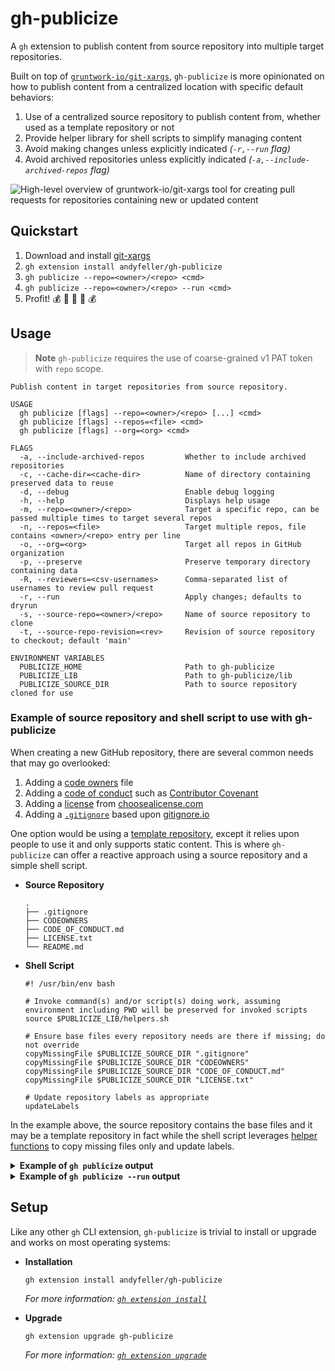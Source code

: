 # gh-publicize

A `gh` extension to publish content from source repository into multiple target repositories.

Built on top of [`gruntwork-io/git-xargs`](https://github.com/gruntwork-io/git-xargs/), `gh-publicize` is more opinionated on how to publish content from a centralized location with specific default behaviors:

1. Use of a centralized source repository to publish content from, whether used as a template repository or not
1. Provide helper library for shell scripts to simplify managing content
1. Avoid making changes unless explicitly indicated _(`-r,--run` flag)_
1. Avoid archived repositories unless explicitly indicated _(`-a,--include-archived-repos` flag)_

![High-level overview of gruntwork-io/git-xargs tool for creating pull requests for repositories containing new or updated content](https://github.com/gruntwork-io/git-xargs/raw/master/docs/git-xargs-banner.png)

## Quickstart

1. Download and install [git-xargs](https://github.com/gruntwork-io/git-xargs/)
1. `gh extension install andyfeller/gh-publicize`
1. `gh publicize --repo=<owner>/<repo> <cmd>`
1. `gh publicize --repo=<owner>/<repo> --run <cmd>`
1. Profit! :moneybag: :money_with_wings: :money_mouth_face: :money_with_wings: :moneybag:

## Usage

> **Note**
> `gh-publicize` requires the use of coarse-grained v1 PAT token with `repo` scope.

```shell
Publish content in target repositories from source repository.

USAGE
  gh publicize [flags] --repo=<owner>/<repo> [...] <cmd>
  gh publicize [flags] --repos=<file> <cmd>
  gh publicize [flags] --org=<org> <cmd>

FLAGS
  -a, --include-archived-repos         Whether to include archived repositories
  -c, --cache-dir=<cache-dir>          Name of directory containing preserved data to reuse
  -d, --debug                          Enable debug logging
  -h, --help                           Displays help usage
  -m, --repo=<owner>/<repo>            Target a specific repo, can be passed multiple times to target several repos
  -n, --repos=<file>                   Target multiple repos, file contains <owner>/<repo> entry per line
  -o, --org=<org>                      Target all repos in GitHub organization
  -p, --preserve                       Preserve temporary directory containing data
  -R, --reviewers=<csv-usernames>      Comma-separated list of usernames to review pull request
  -r, --run                            Apply changes; defaults to dryrun
  -s, --source-repo=<owner>/<repo>     Name of source repository to clone
  -t, --source-repo-revision=<rev>     Revision of source repository to checkout; default 'main'

ENVIRONMENT VARIABLES
  PUBLICIZE_HOME                       Path to gh-publicize
  PUBLICIZE_LIB                        Path to gh-publicize/lib
  PUBLICIZE_SOURCE_DIR                 Path to source repository cloned for use
```

### Example of source repository and shell script to use with gh-publicize

When creating a new GitHub repository, there are several common needs that may go overlooked:

1. Adding a [code owners](https://docs.github.com/en/github/creating-cloning-and-archiving-repositories/about-code-owners) file
1. Adding a [code of conduct](https://docs.github.com/en/communities/setting-up-your-project-for-healthy-contributions/adding-a-code-of-conduct-to-your-project) such as [Contributor Covenant](https://www.contributor-covenant.org/)
1. Adding a [license](https://docs.github.com/en/communities/setting-up-your-project-for-healthy-contributions/adding-a-license-to-a-repository) from [choosealicense.com](https://choosealicense.com/)
1. Adding a [`.gitignore`](https://docs.github.com/en/get-started/getting-started-with-git/ignoring-files) based upon [gitignore.io](https://gitignore.io)

One option would be using a [template repository](https://docs.github.com/en/repositories/creating-and-managing-repositories/creating-a-template-repository), except it relies upon people to use it and only supports static content.  This is where `gh-publicize` can offer a reactive approach using a source repository and a simple shell script.

- **Source Repository**

  ```shell
  .
  ├── .gitignore
  ├── CODEOWNERS
  ├── CODE_OF_CONDUCT.md
  ├── LICENSE.txt
  └── README.md
  ```

- **Shell Script**

  ```shell
  #! /usr/bin/env bash
  
  # Invoke command(s) and/or script(s) doing work, assuming environment including PWD will be preserved for invoked scripts
  source $PUBLICIZE_LIB/helpers.sh
  
  # Ensure base files every repository needs are there if missing; do not override
  copyMissingFile $PUBLICIZE_SOURCE_DIR ".gitignore"
  copyMissingFile $PUBLICIZE_SOURCE_DIR "CODEOWNERS"
  copyMissingFile $PUBLICIZE_SOURCE_DIR "CODE_OF_CONDUCT.md"
  copyMissingFile $PUBLICIZE_SOURCE_DIR "LICENSE.txt"
  
  # Update repository labels as appropriate
  updateLabels
  ```

In the example above, the source repository contains the base files and it may be a template repository in fact while the shell script leverages [helper functions](lib/helpers.sh) to copy missing files only and update labels.

<details><summary><b>Example of <code>gh publicize</code> output</b></summary>
<p>

Running the shell script in dryrun mode:

```shell
$ gh publicize --source-repo=andyfeller/template \
               --repo=tinyfists/test-1 \
               --repo=tinyfists/test-2 \
               /Users/andyfeller/Documents/workspace/andyfeller/template/bin/00-base.sh 
```

resulting in:

```shell
Created temporary directory for caching data:  /var/folders/xb/svzskj1x77x3qsmwx1d84nqc0000gn/T/gh-publicizeXXX.1Po09C0v
Cloning andyfeller/template, checking out main
Cloning into '/var/folders/xb/svzskj1x77x3qsmwx1d84nqc0000gn/T/gh-publicizeXXX.1Po09C0v/_source-repo'...
remote: Enumerating objects: 17, done.
remote: Counting objects: 100% (17/17), done.
remote: Compressing objects: 100% (12/12), done.
Receiving objects: 100% (17/17), 5.64 KiB | 5.64 MiB/s, done.
Resolving deltas: 100% (3/3), done.
remote: Total 17 (delta 3), reused 13 (delta 2), pack-reused 0
Already on 'main'
Your branch is up to date with 'origin/main'.
Executing git-xargs command
[git-xargs] INFO[2023-07-29T01:37:48-04:00] git-xargs running...                         
[git-xargs] INFO[2023-07-29T01:37:48-04:00] Dry run setting enabled. No local branches will be pushed and no PRs will be opened in Github 
Processing repos [2/2] ███████████████████████████████████████████████ 100% | 2s

Git-xargs run summary @ 2023-07-29 05:37:50.471082 +0000 UTC

• Runtime in seconds: 2
• Command supplied: [/Users/andyfeller/Documents/workspace/andyfeller/template/bin/00-base.sh]
• Repo selection method: repo-flag


All repos that were targeted for processing after filtering missing / malformed repos

┌─────────────────────────────────────────────────┐
| Repo name | Repo URL                            |
| test-1    | https://github.com/tinyfists/test-1 |
| ----------------------------------------------- |
| test-2    | https://github.com/tinyfists/test-2 |
└─────────────────────────────────────────────────┘

Repos that were successfully cloned to the local filesystem

┌─────────────────────────────────────────────────┐
| Repo name | Repo URL                            |
| test-2    | https://github.com/tinyfists/test-2 |
| ----------------------------------------------- |
| test-1    | https://github.com/tinyfists/test-1 |
└─────────────────────────────────────────────────┘

Repos that showed file changes to their working directory following command execution

┌─────────────────────────────────────────────────┐
| Repo name | Repo URL                            |
| test-2    | https://github.com/tinyfists/test-2 |
| ----------------------------------------------- |
| test-1    | https://github.com/tinyfists/test-1 |
└─────────────────────────────────────────────────┘

Repos whose local branch was not pushed because the --dry-run flag was set

┌─────────────────────────────────────────────────┐
| Repo name | Repo URL                            |
| test-2    | https://github.com/tinyfists/test-2 |
| ----------------------------------------------- |
| test-1    | https://github.com/tinyfists/test-1 |
└─────────────────────────────────────────────────┘

Repos whose specified branches did not exist on the remote, and so were first created locally

┌─────────────────────────────────────────────────┐
| Repo name | Repo URL                            |
| test-2    | https://github.com/tinyfists/test-2 |
| ----------------------------------------------- |
| test-1    | https://github.com/tinyfists/test-1 |
└─────────────────────────────────────────────────┘
```

</p>
</details>

<details><summary><b>Example of <code>gh publicize --run</code> output</b></summary>
<p>

Running the shell script in run mode:

```shell
$ ./gh publicize --run \
                 --source-repo=andyfeller/template \
                 --repo=tinyfists/test-1 \
                 --repo=tinyfists/test-2 \
                 /Users/andyfeller/Documents/workspace/andyfeller/template/bin/00-base.sh
```

resulting in:

```shell
Created temporary directory for caching data:  /var/folders/xb/svzskj1x77x3qsmwx1d84nqc0000gn/T/gh-publicizeXXX.Uspv6dG3
Cloning andyfeller/template, checking out main
Cloning into '/var/folders/xb/svzskj1x77x3qsmwx1d84nqc0000gn/T/gh-publicizeXXX.Uspv6dG3/_source-repo'...
remote: Enumerating objects: 17, done.
remote: Counting objects: 100% (17/17), done.
remote: Compressing objects: 100% (12/12), done.
remote: Total 17 (delta 3), reused 13 (delta 2), pack-reused 0
Receiving objects: 100% (17/17), 5.64 KiB | 2.82 MiB/s, done.
Resolving deltas: 100% (3/3), done.
Already on 'main'
Your branch is up to date with 'origin/main'.
Executing git-xargs command
[git-xargs] INFO[2023-07-29T01:38:07-04:00] git-xargs running...                         
Processing repos [2/2] ███████████████████████████████████████████████ 100% | 4s

Git-xargs run summary @ 2023-07-29 05:38:11.716495 +0000 UTC

• Runtime in seconds: 4
• Command supplied: [/Users/andyfeller/Documents/workspace/andyfeller/template/bin/00-base.sh]
• Repo selection method: repo-flag


All repos that were targeted for processing after filtering missing / malformed repos

┌─────────────────────────────────────────────────┐
| Repo name | Repo URL                            |
| test-1    | https://github.com/tinyfists/test-1 |
| ----------------------------------------------- |
| test-2    | https://github.com/tinyfists/test-2 |
└─────────────────────────────────────────────────┘

Repos that were successfully cloned to the local filesystem

┌─────────────────────────────────────────────────┐
| Repo name | Repo URL                            |
| test-2    | https://github.com/tinyfists/test-2 |
| ----------------------------------------------- |
| test-1    | https://github.com/tinyfists/test-1 |
└─────────────────────────────────────────────────┘

Repos that showed file changes to their working directory following command execution

┌─────────────────────────────────────────────────┐
| Repo name | Repo URL                            |
| test-2    | https://github.com/tinyfists/test-2 |
| ----------------------------------------------- |
| test-1    | https://github.com/tinyfists/test-1 |
└─────────────────────────────────────────────────┘

Repos whose specified branches did not exist on the remote, and so were first created locally

┌─────────────────────────────────────────────────┐
| Repo name | Repo URL                            |
| test-2    | https://github.com/tinyfists/test-2 |
| ----------------------------------------------- |
| test-1    | https://github.com/tinyfists/test-1 |
└─────────────────────────────────────────────────┘

Pull requests opened

┌────────────────────────────────────────────────────────┐
| Repo name | Pull request URL                           |
| test-2    | https://github.com/tinyfists/test-2/pull/1 |
| ------------------------------------------------------ |
| test-1    | https://github.com/tinyfists/test-1/pull/1 |
└────────────────────────────────────────────────────────┘
```

</p>
</details>


## Setup

Like any other `gh` CLI extension, `gh-publicize` is trivial to install or upgrade and works on most operating systems:

- **Installation**

  ```shell
  gh extension install andyfeller/gh-publicize
  ```
  
  _For more information: [`gh extension install`](https://cli.github.com/manual/gh_extension_install)_

- **Upgrade**

  ```shell
  gh extension upgrade gh-publicize
  ```

  _For more information: [`gh extension upgrade`](https://cli.github.com/manual/gh_extension_upgrade)_
